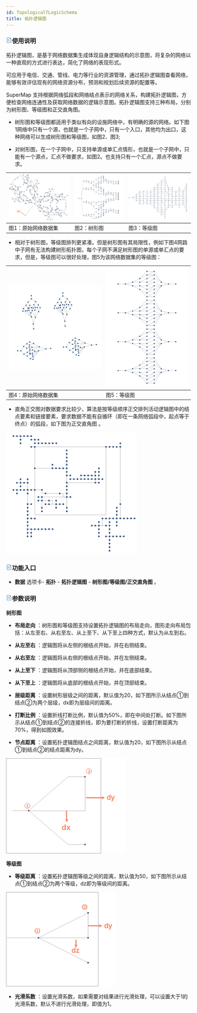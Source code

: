 ```yaml
---
id: TopologicalTLogicSchema
title: 拓扑逻辑图  
---  
```

### ![](../../img/read.gif)使用说明



拓扑逻辑图，是基于网络数据集生成体现自身逻辑结构的示意图，将复杂的网络以一种直观的方式进行表达，简化了网络的表现形式。



可应用于电信、交通、管线、电力等行业的资源管理，通过拓扑逻辑图查看网络，能够有效评估现有的网络资源分布，预测和规划后续资源的配置等。



SuperMap 支持根据网络弧段和网络结点表示的网络关系，构建拓扑逻辑图，方便检查网络连通性及获取网络数据的逻辑示意图。拓扑逻辑图支持三种布局，分别为树形图、等级图和正交直角图。



* 树形图和等级图都适用于类似有向的设施网络中，有明确的源的网络。如下图1网络中只有一个源，也就是一个子网中，只有一个入口，其他均为出口，这种网络可以生成树形图和等级图，如图2、图3;

* 对树形图，在一个子网中，只支持单源或单汇点情形，也就是一个子网中，只能有一个源点，汇点不做要求，如图2。也支持只有一个汇点，源点不做要求。

![](img/SourceNetwork.png) | ![](img/TreeSchemaResult.png) |![](img/HierarchicalSchemaResult.png)  
---|---|---  
图1：原始网络数据集 | 图2：树形图 | 图3：等级图  

* 相对于树形图，等级图排列更紧凑。但是树形图有其局限性，例如下图4网路中子网有无法构建树形拓扑图，每个子网不满足树形图的单源或单汇点的要求，但是，等级图可以很好处理，图5为该网络数据集的等级图：

![](img/SourceNetwork2.png) | ![](img/HierarchicalSchemaResult2.png)  
---|---  
图4：原始网络数据集 | 图5：等级图  

* 直角正交图对数据要求比较少，算法是按等级顺序正交排列活动逻辑图中的结点要素和链接要素，要求数据不能有自循环（即在一条网络弧段中，起点等于终点）的弧段，如下图为正交直角图 。  

![](img/OrthogonalSchemaResult.png)  





### ![](../../img/read.gif)功能入口



* **数据** 选项卡- **拓扑** - **拓扑逻辑图** - **树形图/等级图/正交直角图** 。
### ![](../../img/read.gif)参数说明



**树形图**



* **布局走向**
：树形图和等级图支持设置拓扑逻辑图的布局走向，图形走向布局包括：从左至右、从右至左、从上至下、从下至上四种方式，默认为从左到右。

* **从左至右** ：逻辑图将从左侧的根结点开始，并在右侧结束。

* **从右至左** ：逻辑图将从右侧的根结点开始，并在左侧结束。

* **从上至下** ：逻辑图将从顶部侧的根结点开始，并在底部结束。

* **从下至上** ：逻辑图将从底部的根结点开始，并在顶部结束。

* **层级距离** ：设置树形层级之间的距离，默认值为20，如下图所示从结点①到结点②为两个层级，dx即为层级间的距离。

* **打断比例**
：设置折线打断比例，默认值为50%，即在中间处打断。如下图所示从结点①到结点②的连接折线，即为要打断的折线，设置打断距离为70%，得到如图效果。

* **节点距离** ：设置拓扑逻辑图结点之间距离，默认值为20，如下图所示从结点①到结点②的结点距离为dy。

![](img/TopologicalPara.png)  




**等级图**



* **等级距离** ：设置拓扑逻辑图等级之间的距离，默认值为50，如下图所示从结点①到结点②为两个等级，dz即为等级间的距离。

![](img/HierarchicaPara.png)  
 
* **光滑系数** ：设置光滑系数，如果需要对结果进行光滑处理，可以设置大于1的光滑系数，默认不进行光滑处理，即值为1。



